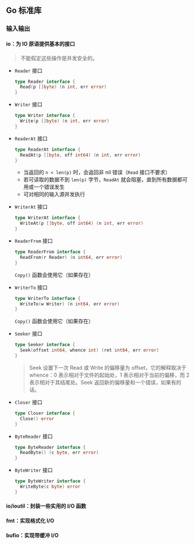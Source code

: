 ## Go 标准库

### 输入输出

#### io：为 IO 原语提供基本的接口

> 不能假定这些操作是并发安全的。

- `Reader` 接口

    ```go
    type Reader interface {
      Read(p []byte) (n int, err error)
    }
    ```

- `Writer` 接口

    ```go
    type Writer interface {
      Write(p []byte) (n int, err error)
    }
    ```

- `ReaderAt` 接口

    ```go
    type ReaderAt interface {
      ReadAt(p []byte, off int64) (n int, err error)
    }
    ```

    - 当返回的 `n < len(p)` 时，会返回非 nil 错误（`Read` 接口不要求）
    - 若可读取的数据不到 `len(p)` 字节，`ReadAt` 就会阻塞，直到所有数据都可用或一个错误发生
    - 可对相同的输入源并发执行

- `WriterAt` 接口

    ```go
    type WriterAt interface {
      WriteAt(p []byte, off int64) (n int, err error)
    }
    ```

- `ReaderFrom` 接口

    ```go
    type ReaderFrom interface {
      ReadFrom(r Reader) (n int64, err error)
    }
    ```

    `Copy()` 函数会使用它（如果存在）

- `WriterTo` 接口

    ```go
    type WriterTo interface {
      WriteTo(w Writer) (n int64, err error)
    }
    ```

    `Copy()` 函数会使用它（如果存在）

- `Seeker` 接口

    ```go
    type Seeker interface {
      Seek(offset int64, whence int) (ret int64, err error)
    }
    ```

    > Seek 设置下一次 Read 或 Write 的偏移量为 oﬀset，它的解释取决于 whence：0 表示相对于文件的起始处，1 表示相对于当前的偏移，而 2 表示相对于其结尾处。Seek 返回新的偏移量和一个错误，如果有的话。

- `Closer` 接口

    ```go
    type Closer interface {
      Close() error
    }
    ```

- `ByteReader` 接口

    ```go
    type ByteReader interface {
      ReadByte() (c byte, err error)
    }
    ```

- `ByteWriter` 接口

    ```go
    type ByteWriter interface {
      WriteByte(c byte) error
    }
    ```

#### io/ioutil：封装一些实用的 I/O 函数

#### fmt：实现格式化 I/O

#### bufio：实现带缓冲 I/O